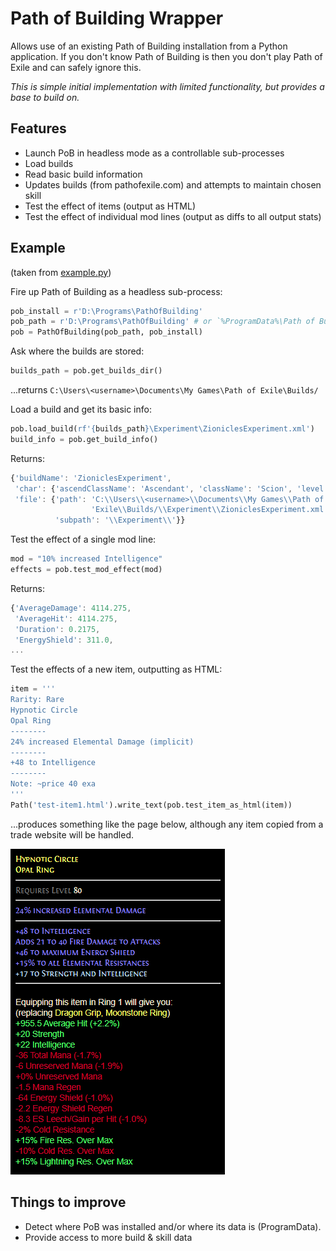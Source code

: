 # Path of Building Wrapper

Allows use of an existing Path of Building installation from a Python application. If you don't know Path of Building is then you don't play Path of Exile and can safely ignore this.

*This is simple initial implementation with limited functionality, but provides a base to build on.*

## Features

* Launch PoB in headless mode as a controllable sub-processes
* Load builds
* Read basic build information
* Updates builds (from pathofexile.com) and attempts to maintain chosen skill
* Test the effect of items (output as HTML)
* Test the effect of individual mod lines (output as diffs to all output stats)


## Example

(taken from [example.py](./example.py))

Fire up Path of Building as a headless sub-process:
```py
pob_install = r'D:\Programs\PathOfBuilding'
pob_path = r'D:\Programs\PathOfBuilding' # or `%ProgramData%\Path of Building` for installed version
pob = PathOfBuilding(pob_path, pob_install)
```

Ask where the builds are stored:
```py
builds_path = pob.get_builds_dir()
```
...returns `C:\Users\<username>\Documents\My Games\Path of Exile\Builds/`

Load a build and get its basic info:
```py
pob.load_build(rf'{builds_path}\Experiment\ZioniclesExperiment.xml')
build_info = pob.get_build_info()
```
Returns:
```js
{'buildName': 'ZioniclesExperiment',
 'char': {'ascendClassName': 'Ascendant', 'className': 'Scion', 'level': 89},
 'file': {'path': 'C:\\Users\\<username>\\Documents\\My Games\\Path of '
                  'Exile\\Builds/\\Experiment\\ZioniclesExperiment.xml',
          'subpath': '\\Experiment\\'}}
```

Test the effect of a single mod line:
```py
mod = "10% increased Intelligence"
effects = pob.test_mod_effect(mod)
```
Returns:
```js
{'AverageDamage': 4114.275,
 'AverageHit': 4114.275,
 'Duration': 0.2175,
 'EnergyShield': 311.0,
...
```

Test the effects of a new item, outputting as HTML:
```py
item = '''
Rarity: Rare
Hypnotic Circle
Opal Ring
--------
24% increased Elemental Damage (implicit)
--------
+48 to Intelligence
--------
Note: ~price 40 exa
'''
Path('test-item1.html').write_text(pob.test_item_as_html(item))
```
...produces something like the page below, although any item copied from a trade website will be handled.

![Item test output](readme_imgs/test_item_1_html.png)


## Things to improve

* Detect where PoB was installed and/or where its data is (ProgramData).
* Provide access to more build & skill data
